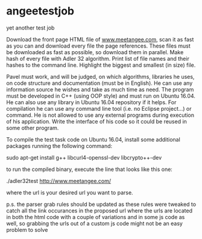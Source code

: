 # angeetestjob
yet another test job

Download the front page HTML file of www.meetangee.com, scan it as fast as you can and download every file the page references. These files must be downloaded as fast as possible, so download them in parallel. Make hash of every file with Adler 32 algorithm. Print list of file names and their hashes to the command line. Highlight the biggest and smallest (in size) file.

Pavel must work, and will be judged, on which algorithms, libraries he uses, on code structure and documentation (must be in English). He can use any information source he wishes and take as much time as need. The program must be developed in C++ (using OOP style) and must run on Ubuntu 16.04. He can also use any library in Ubuntu 16.04 repository if it helps. For compilation he can use any command line tool (i.e. no Eclipse project...) or command. He is not allowed to use any external programs during execution of his application. Write the interface of his code so it could be reused in some other program.

To compile the test task code on Ubuntu 16.04, install some additional packages running the following command:

sudo apt-get install g++ libcurl4-openssl-dev libcrypto++-dev

to run the compiled binary, execute the line that looks like this one:

./adler32test http://www.meetangee.com/

where the url is your desired url you want to parse.

p.s. the parser grab rules should be updated as these rules were tweaked to catch all the link occurances in the proposed url where the urls are located in both the html code with a couple of variations and in some js code as well, so grabbing the urls out of a custom js code might not be an easy problem to solve
